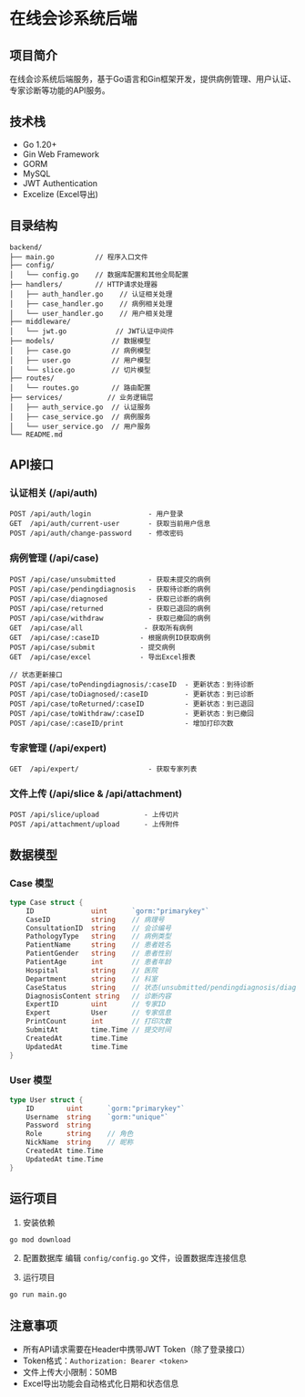 # 在线会诊系统后端

## 项目简介
在线会诊系统后端服务，基于Go语言和Gin框架开发，提供病例管理、用户认证、专家诊断等功能的API服务。

## 技术栈
- Go 1.20+
- Gin Web Framework
- GORM
- MySQL
- JWT Authentication
- Excelize (Excel导出)

## 目录结构
```
backend/
├── main.go          // 程序入口文件
├── config/
│   └── config.go    // 数据库配置和其他全局配置
├── handlers/        // HTTP请求处理器
│   ├── auth_handler.go    // 认证相关处理
│   ├── case_handler.go    // 病例相关处理
│   └── user_handler.go    // 用户相关处理
├── middleware/
│   └── jwt.go            // JWT认证中间件
├── models/              // 数据模型
│   ├── case.go          // 病例模型
│   ├── user.go          // 用户模型
│   └── slice.go         // 切片模型
├── routes/
│   └── routes.go        // 路由配置
├── services/           // 业务逻辑层
│   ├── auth_service.go  // 认证服务
│   ├── case_service.go  // 病例服务
│   └── user_service.go  // 用户服务
└── README.md
```

## API接口

### 认证相关 (/api/auth)
```
POST /api/auth/login              - 用户登录
GET  /api/auth/current-user       - 获取当前用户信息
POST /api/auth/change-password    - 修改密码
```

### 病例管理 (/api/case)
```
POST /api/case/unsubmitted        - 获取未提交的病例
POST /api/case/pendingdiagnosis   - 获取待诊断的病例
POST /api/case/diagnosed          - 获取已诊断的病例
POST /api/case/returned           - 获取已退回的病例
POST /api/case/withdraw           - 获取已撤回的病例
GET  /api/case/all               - 获取所有病例
GET  /api/case/:caseID          - 根据病例ID获取病例
POST /api/case/submit           - 提交病例
GET  /api/case/excel            - 导出Excel报表

// 状态更新接口
POST /api/case/toPendingdiagnosis/:caseID  - 更新状态：到待诊断
POST /api/case/toDiagnosed/:caseID         - 更新状态：到已诊断
POST /api/case/toReturned/:caseID          - 更新状态：到已退回
POST /api/case/toWithdraw/:caseID          - 更新状态：到已撤回
POST /api/case/:caseID/print               - 增加打印次数
```

### 专家管理 (/api/expert)
```
GET  /api/expert/                 - 获取专家列表
```

### 文件上传 (/api/slice & /api/attachment)
```
POST /api/slice/upload           - 上传切片
POST /api/attachment/upload      - 上传附件
```

## 数据模型

### Case 模型
```go
type Case struct {
    ID              uint      `gorm:"primarykey"`
    CaseID          string    // 病理号
    ConsultationID  string    // 会诊编号
    PathologyType   string    // 病例类型
    PatientName     string    // 患者姓名
    PatientGender   string    // 患者性别
    PatientAge      int       // 患者年龄
    Hospital        string    // 医院
    Department      string    // 科室
    CaseStatus      string    // 状态(unsubmitted/pendingdiagnosis/diagnosed/returned/withdraw)
    DiagnosisContent string   // 诊断内容
    ExpertID        uint      // 专家ID
    Expert          User      // 专家信息
    PrintCount      int       // 打印次数
    SubmitAt        time.Time // 提交时间
    CreatedAt       time.Time
    UpdatedAt       time.Time
}
```

### User 模型
```go
type User struct {
    ID        uint      `gorm:"primarykey"`
    Username  string    `gorm:"unique"`
    Password  string
    Role      string    // 角色
    NickName  string    // 昵称
    CreatedAt time.Time
    UpdatedAt time.Time
}
```

## 运行项目

1. 安装依赖
```bash
go mod download
```

2. 配置数据库
编辑 `config/config.go` 文件，设置数据库连接信息

3. 运行项目
```bash
go run main.go
```

## 注意事项
- 所有API请求需要在Header中携带JWT Token（除了登录接口）
- Token格式：`Authorization: Bearer <token>`
- 文件上传大小限制：50MB
- Excel导出功能会自动格式化日期和状态信息

